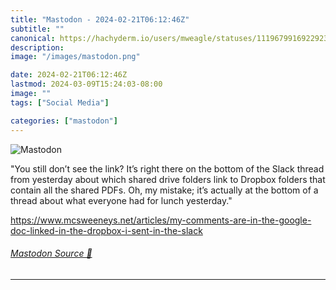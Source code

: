 ```yaml
---
title: "Mastodon - 2024-02-21T06:12:46Z"
subtitle: ""
canonical: https://hachyderm.io/users/mweagle/statuses/111967991692292344
description:
image: "/images/mastodon.png"

date: 2024-02-21T06:12:46Z
lastmod: 2024-03-09T15:24:03-08:00
image: ""
tags: ["Social Media"]

categories: ["mastodon"]
---
```

![Mastodon](/images/mastodon.png)

<p>&quot;You still don’t see the link? It’s right there on the bottom of the Slack thread from yesterday about which shared drive folders link to Dropbox folders that contain all the shared PDFs. Oh, my mistake; it’s actually at the bottom of a thread about what everyone had for lunch yesterday.&quot;</p><p><a href="https://www.mcsweeneys.net/articles/my-comments-are-in-the-google-doc-linked-in-the-dropbox-i-sent-in-the-slack" target="_blank" rel="nofollow noopener noreferrer" translate="no"><span class="invisible">https://www.</span><span class="ellipsis">mcsweeneys.net/articles/my-com</span><span class="invisible">ments-are-in-the-google-doc-linked-in-the-dropbox-i-sent-in-the-slack</span></a></p>


###### [Mastodon Source 🐘](https://hachyderm.io/@mweagle/111967991692292344)

___
